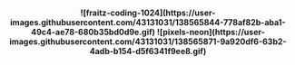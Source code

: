 <h4 align="center">
 ![fraitz-coding-1024](https://user-images.githubusercontent.com/43131031/138565844-778af82b-aba1-49c4-ae78-680b35bd0d9e.gif)
![pixels-neon](https://user-images.githubusercontent.com/43131031/138565871-9a920df6-63b2-4adb-b154-d5f6341f9ee8.gif)
